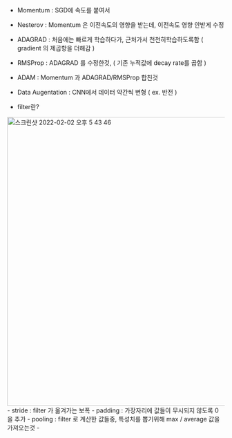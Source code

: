 - Momentum : SGD에 속도를 붙여서
- Nesterov : Momentum 은 이전속도의 영향을 받는데, 이전속도 영향 안받게 수정
- ADAGRAD : 처음에는 빠르게 학습하다가, 근처가서 천천히학습하도록함 ( gradient 의 제곱항을 더해감 )
- RMSProp : ADAGRAD 를 수정한것, ( 기존 누적값에 decay rate를 곱함 )
- ADAM : Momentum 과 ADAGRAD/RMSProp 합친것


- Data Augentation : CNN에서 데이터 약간씩 변형 ( ex. 반전 )

- filter란?
<img width="669" alt="스크린샷 2022-02-02 오후 5 43 46" src="https://user-images.githubusercontent.com/98244339/152121214-5fd0d2bd-6d90-4d11-bafa-24bb6822401c.png">
- stride : filter 가 옮겨가는 보폭
- padding : 가장자리에 값들이 무시되지 않도록 0 을 추가
- pooling : filter 로 계산한 값들중, 특성치를 뽑기위해 max / average 값을 가져오는것 
- 

